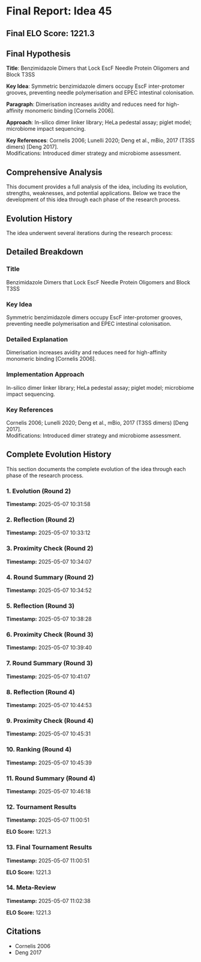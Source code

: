 # Final Report: Idea 45

## Final ELO Score: 1221.3

## Final Hypothesis

**Title**: Benzimidazole Dimers that Lock EscF Needle Protein Oligomers and Block T3SS

**Key Idea**: Symmetric benzimidazole dimers occupy EscF inter-protomer grooves, preventing needle polymerisation and EPEC intestinal colonisation.

**Paragraph**: Dimerisation increases avidity and reduces need for high-affinity monomeric binding [Cornelis 2006].

**Approach**: In-silico dimer linker library; HeLa pedestal assay; piglet model; microbiome impact sequencing.

**Key References**: Cornelis 2006; Lunelli 2020; Deng et al., mBio, 2017 (T3SS dimers) [Deng 2017].  
    Modifications: Introduced dimer strategy and microbiome assessment.

## Comprehensive Analysis

This document provides a full analysis of the idea, including its evolution, strengths, weaknesses, and potential applications. Below we trace the development of this idea through each phase of the research process.

## Evolution History

The idea underwent several iterations during the research process:

## Detailed Breakdown

### Title

Benzimidazole Dimers that Lock EscF Needle Protein Oligomers and Block T3SS

### Key Idea

Symmetric benzimidazole dimers occupy EscF inter-protomer grooves, preventing needle polymerisation and EPEC intestinal colonisation.

### Detailed Explanation

Dimerisation increases avidity and reduces need for high-affinity monomeric binding [Cornelis 2006].

### Implementation Approach

In-silico dimer linker library; HeLa pedestal assay; piglet model; microbiome impact sequencing.

### Key References

Cornelis 2006; Lunelli 2020; Deng et al., mBio, 2017 (T3SS dimers) [Deng 2017].  
    Modifications: Introduced dimer strategy and microbiome assessment.

## Complete Evolution History

This section documents the complete evolution of the idea through each phase of the research process.

### 1. Evolution (Round 2)
**Timestamp:** 2025-05-07 10:31:58



### 2. Reflection (Round 2)
**Timestamp:** 2025-05-07 10:33:12



### 3. Proximity Check (Round 2)
**Timestamp:** 2025-05-07 10:34:07



### 4. Round Summary (Round 2)
**Timestamp:** 2025-05-07 10:34:52



### 5. Reflection (Round 3)
**Timestamp:** 2025-05-07 10:38:28



### 6. Proximity Check (Round 3)
**Timestamp:** 2025-05-07 10:39:40



### 7. Round Summary (Round 3)
**Timestamp:** 2025-05-07 10:41:07



### 8. Reflection (Round 4)
**Timestamp:** 2025-05-07 10:44:53



### 9. Proximity Check (Round 4)
**Timestamp:** 2025-05-07 10:45:31



### 10. Ranking (Round 4)
**Timestamp:** 2025-05-07 10:45:39



### 11. Round Summary (Round 4)
**Timestamp:** 2025-05-07 10:46:18



### 12. Tournament Results
**Timestamp:** 2025-05-07 11:00:51

**ELO Score:** 1221.3



### 13. Final Tournament Results
**Timestamp:** 2025-05-07 11:00:51

**ELO Score:** 1221.3



### 14. Meta-Review
**Timestamp:** 2025-05-07 11:02:38

**ELO Score:** 1221.3



## Citations

- Cornelis 2006
- Deng 2017
